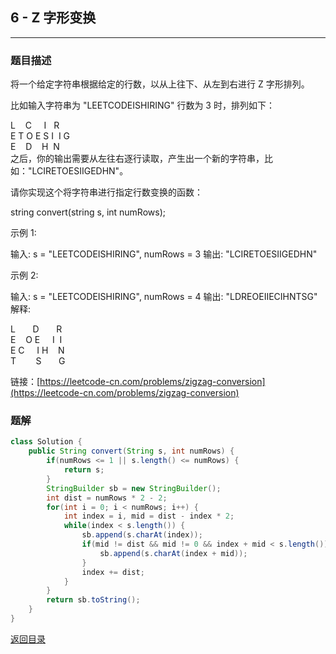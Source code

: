 ## **6 - Z 字形变换**
---------------------

### **题目描述**
将一个给定字符串根据给定的行数，以从上往下、从左到右进行 Z 字形排列。

比如输入字符串为 "LEETCODEISHIRING" 行数为 3 时，排列如下：

L&nbsp;&nbsp;&nbsp;&nbsp;C&nbsp;&nbsp;&nbsp;&nbsp;&nbsp;I&nbsp;&nbsp;&nbsp;R  
E&nbsp;T&nbsp;O&nbsp;E&nbsp;S&nbsp;I&nbsp;&nbsp;I&nbsp;G  
E&nbsp;&nbsp;&nbsp;&nbsp;D&nbsp;&nbsp;&nbsp;&nbsp;H&nbsp;&nbsp;N  
之后，你的输出需要从左往右逐行读取，产生出一个新的字符串，比如："LCIRETOESIIGEDHN"。

请你实现这个将字符串进行指定行数变换的函数：

string convert(string s, int numRows);  

示例 1:

输入: s = "LEETCODEISHIRING", numRows = 3
输出: "LCIRETOESIIGEDHN"  

示例 2:

输入: s = "LEETCODEISHIRING", numRows = 4
输出: "LDREOEIIECIHNTSG"
解释:

L&nbsp;&nbsp;&nbsp;&nbsp;&nbsp;&nbsp;&nbsp;D&nbsp;&nbsp;&nbsp;&nbsp;&nbsp;&nbsp;&nbsp;R  
E&nbsp;&nbsp;&nbsp;&nbsp;O&nbsp;E&nbsp;&nbsp;&nbsp;&nbsp;&nbsp;I&nbsp;&nbsp;I  
E&nbsp;C&nbsp;&nbsp;&nbsp;&nbsp;&nbsp;I H&nbsp;&nbsp;&nbsp;&nbsp;N  
T&nbsp;&nbsp;&nbsp;&nbsp;&nbsp;&nbsp;&nbsp;&nbsp;S&nbsp;&nbsp;&nbsp;&nbsp;&nbsp;&nbsp;&nbsp;G  


链接：[https://leetcode-cn.com/problems/zigzag-conversion](https://leetcode-cn.com/problems/zigzag-conversion)



### **题解**
``` java
class Solution {
    public String convert(String s, int numRows) {
        if(numRows <= 1 || s.length() <= numRows) {
            return s;
        }
        StringBuilder sb = new StringBuilder();
        int dist = numRows * 2 - 2;
        for(int i = 0; i < numRows; i++) {
            int index = i, mid = dist - index * 2;
            while(index < s.length()) {
                sb.append(s.charAt(index));
                if(mid != dist && mid != 0 && index + mid < s.length()) {
                    sb.append(s.charAt(index + mid));
                }
                index += dist;
            }
        }
        return sb.toString();
    }
}
```

[返回目录](https://maxwell-l.github.io/WriteSomething/something/leetcode)